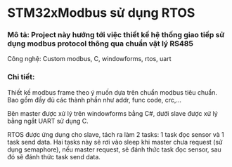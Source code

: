 
# STM32xModbus sử dụng RTOS

### Mô tả: Project này hướng tới việc thiết kế hệ thống giao tiếp sử dụng modbus protocol thông qua chuẩn vật lý RS485


Công nghệ:  Custom modbus, C, windowforms, rtos, uart

### Chi tiết: 

Thiết kế modbus frame theo ý muốn dựa trên chuẩn modbus tiêu chuẩn. Bao gồm đầy đủ các thành phần như addr, func code, crc,... 

Bên master được xử lý trên windowforms bằng C#, dưới slave được xử lý bằng ngắt UART sử dụng C.

RTOS được ứng dụng cho slave, tách ra làm 2 tasks:
1 task đọc sensor và 1 task send data. Hai tasks này sẽ rơi vào sleep khi master chưa request (sử dụng semaphore), nếu master request, sẽ đánh thức task đọc sensor, sau đó sẽ đánh thức task send data.



